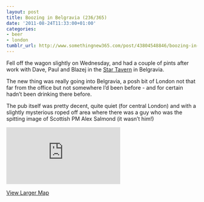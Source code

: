 ```yaml
---
layout: post
title: Boozing in Belgravia (236/365)
date: '2011-08-24T11:33:00+01:00'
categories:
- beer
- london
tumblr_url: http://www.somethingnew365.com/post/43804548846/boozing-in-belgravia-236365
---
```

Fell off the wagon slightly on Wednesday, and had a couple of pints after work with Dave, Paul and Blazej in the [Star Tavern](http://www.fullers.co.uk/rte.asp?id=4&itemid=287&task=View) in Belgravia.

The new thing was really going into Belgravia, a posh bit of London not that far from the office but not somewhere I’d been before - and for certain hadn’t been drinking there before.

The pub itself was pretty decent, quite quiet (for central London) and with a slightly mysterious roped off area where there was a guy who was the spitting image of Scottish PM Alex Salmond (it wasn’t him!)

<iframe scrolling="no" class="google-map" src="http://www.google.com/maps?q=6+Belgrave+Mews+West,+London&amp;hl=en&amp;ll=51.498591,-0.164108&amp;spn=0.000013,0.036049&amp;sll=37.0625,-95.677068&amp;sspn=59.206892,114.169922&amp;vpsrc=0&amp;layer=c&amp;cbll=51.498595,-0.155938&amp;panoid=MMbiQBv6jKd3nhgSkNVfqQ&amp;cbp=12,146.06,,0,0&amp;output=svembed" frameborder="0"></iframe>

[View Larger Map](http://www.google.com/maps?q=6+Belgrave+Mews+West,+London&amp;hl=en&amp;ll=51.498591,-0.164108&amp;spn=0.000013,0.036049&amp;sll=37.0625,-95.677068&amp;sspn=59.206892,114.169922&amp;vpsrc=0&amp;layer=c&amp;cbll=51.498595,-0.155938&amp;panoid=MMbiQBv6jKd3nhgSkNVfqQ&amp;cbp=12,146.06,,0,0&amp;source=embed)

